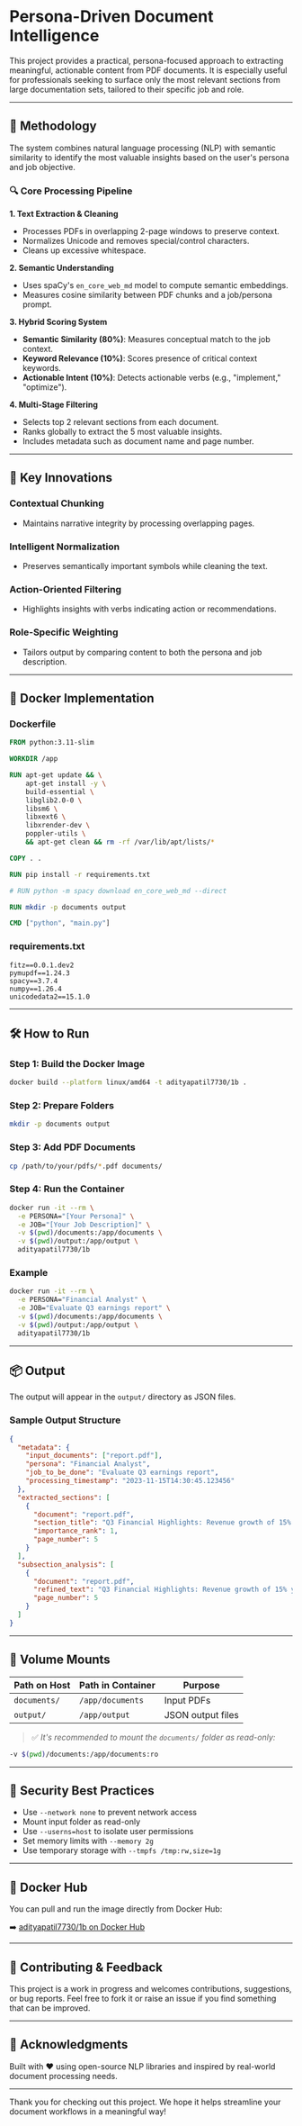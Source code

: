 # Persona-Driven Document Intelligence

This project provides a practical, persona-focused approach to extracting meaningful, actionable content from PDF documents. It is especially useful for professionals seeking to surface only the most relevant sections from large documentation sets, tailored to their specific job and role.

---

## 🧠 Methodology

The system combines natural language processing (NLP) with semantic similarity to identify the most valuable insights based on the user's persona and job objective.

### 🔍 Core Processing Pipeline

**1. Text Extraction & Cleaning**

* Processes PDFs in overlapping 2-page windows to preserve context.
* Normalizes Unicode and removes special/control characters.
* Cleans up excessive whitespace.

**2. Semantic Understanding**

* Uses spaCy's `en_core_web_md` model to compute semantic embeddings.
* Measures cosine similarity between PDF chunks and a job/persona prompt.

**3. Hybrid Scoring System**

* **Semantic Similarity (80%)**: Measures conceptual match to the job context.
* **Keyword Relevance (10%)**: Scores presence of critical context keywords.
* **Actionable Intent (10%)**: Detects actionable verbs (e.g., "implement," "optimize").

**4. Multi-Stage Filtering**

* Selects top 2 relevant sections from each document.
* Ranks globally to extract the 5 most valuable insights.
* Includes metadata such as document name and page number.

---

## 🚀 Key Innovations

### Contextual Chunking

* Maintains narrative integrity by processing overlapping pages.

### Intelligent Normalization

* Preserves semantically important symbols while cleaning the text.

### Action-Oriented Filtering

* Highlights insights with verbs indicating action or recommendations.

### Role-Specific Weighting

* Tailors output by comparing content to both the persona and job description.

---

## 🐳 Docker Implementation

### Dockerfile

```dockerfile
FROM python:3.11-slim

WORKDIR /app

RUN apt-get update && \
    apt-get install -y \
    build-essential \
    libglib2.0-0 \
    libsm6 \
    libxext6 \
    libxrender-dev \
    poppler-utils \
    && apt-get clean && rm -rf /var/lib/apt/lists/*

COPY . .

RUN pip install -r requirements.txt

# RUN python -m spacy download en_core_web_md --direct

RUN mkdir -p documents output

CMD ["python", "main.py"]
```

### requirements.txt

```text
fitz==0.0.1.dev2
pymupdf==1.24.3
spacy==3.7.4
numpy==1.26.4
unicodedata2==15.1.0
```

---

## 🛠️ How to Run

### Step 1: Build the Docker Image

```bash
docker build --platform linux/amd64 -t adityapatil7730/1b .
```

### Step 2: Prepare Folders

```bash
mkdir -p documents output
```

### Step 3: Add PDF Documents

```bash
cp /path/to/your/pdfs/*.pdf documents/
```

### Step 4: Run the Container

```bash
docker run -it --rm \
  -e PERSONA="[Your Persona]" \
  -e JOB="[Your Job Description]" \
  -v $(pwd)/documents:/app/documents \
  -v $(pwd)/output:/app/output \
  adityapatil7730/1b
```

### Example

```bash
docker run -it --rm \
  -e PERSONA="Financial Analyst" \
  -e JOB="Evaluate Q3 earnings report" \
  -v $(pwd)/documents:/app/documents \
  -v $(pwd)/output:/app/output \
  adityapatil7730/1b
```

---

## 📦 Output

The output will appear in the `output/` directory as JSON files.

### Sample Output Structure

```json
{
  "metadata": {
    "input_documents": ["report.pdf"],
    "persona": "Financial Analyst",
    "job_to_be_done": "Evaluate Q3 earnings report",
    "processing_timestamp": "2023-11-15T14:30:45.123456"
  },
  "extracted_sections": [
    {
      "document": "report.pdf",
      "section_title": "Q3 Financial Highlights: Revenue growth of 15%...",
      "importance_rank": 1,
      "page_number": 5
    }
  ],
  "subsection_analysis": [
    {
      "document": "report.pdf",
      "refined_text": "Q3 Financial Highlights: Revenue growth of 15% year-over-year...",
      "page_number": 5
    }
  ]
}
```

---

## 📂 Volume Mounts

| Path on Host | Path in Container | Purpose           |
| ------------ | ----------------- | ----------------- |
| `documents/` | `/app/documents`  | Input PDFs        |
| `output/`    | `/app/output`     | JSON output files |

> ✅ *It's recommended to mount the `documents/` folder as read-only:*

```bash
-v $(pwd)/documents:/app/documents:ro
```

---

## 🔐 Security Best Practices

* Use `--network none` to prevent network access
* Mount input folder as read-only
* Use `--userns=host` to isolate user permissions
* Set memory limits with `--memory 2g`
* Use temporary storage with `--tmpfs /tmp:rw,size=1g`

---

## 🔗 Docker Hub

You can pull and run the image directly from Docker Hub:

➡️ [adityapatil7730/1b on Docker Hub](https://hub.docker.com/repository/docker/adityapatil7730/1b/general)

---

## 🤝 Contributing & Feedback

This project is a work in progress and welcomes contributions, suggestions, or bug reports. Feel free to fork it or raise an issue if you find something that can be improved.

---

## 🙌 Acknowledgments

Built with ❤️ using open-source NLP libraries and inspired by real-world document processing needs.

---

Thank you for checking out this project. We hope it helps streamline your document workflows in a meaningful way!
